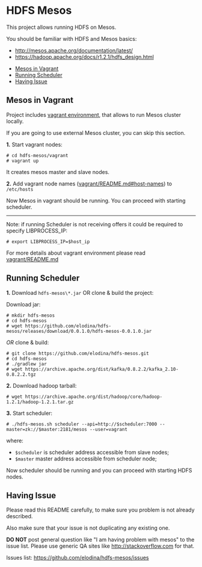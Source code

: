 HDFS Mesos
==========

This project allows running HDFS on Mesos.

You should be familiar with HDFS and Mesos basics:
- http://mesos.apache.org/documentation/latest/
- https://hadoop.apache.org/docs/r1.2.1/hdfs_design.html

* [Mesos in Vagrant](#mesos-in-vagrant)
* [Running Scheduler](#running-scheduler)
* [Having Issue](#having-issue)


Mesos in Vagrant
----------------
Project includes [vagrant environment](/vagrant), that allows to run Mesos cluster locally.

If you are going to use external Mesos cluster, you can skip this section.

**1.** Start vagrant nodes:
```
# cd hdfs-mesos/vagrant
# vagrant up
```
It creates mesos master and slave nodes.

**2.**  Add vagrant node names ([vagrant/README.md#host-names](vagrant/README.md#host-names)) to `/etc/hosts`

Now Mesos in vagrant should be running. You can proceed with starting scheduler.

------------

Note: if running Scheduler is not receiving offers it could be required to specify LIBPROCESS_IP:
```
# export LIBPROCESS_IP=$host_ip
```
For more details about vagrant environment please read [vagrant/README.md](vagrant/README.md)


Running Scheduler
-----------------
**1.** Download `hdfs-mesos\*.jar` OR clone & build the project:

Download jar:
```
# mkdir hdfs-mesos
# cd hdfs-mesos
# wget https://github.com/elodina/hdfs-mesos/releases/download/0.0.1.0/hdfs-mesos-0.0.1.0.jar
```

*OR* clone & build:
```
# git clone https://github.com/elodina/hdfs-mesos.git
# cd hdfs-mesos
# ./gradlew jar
# wget https://archive.apache.org/dist/kafka/0.8.2.2/kafka_2.10-0.8.2.2.tgz
```

**2.** Download hadoop tarball:
```
# wget https://archive.apache.org/dist/hadoop/core/hadoop-1.2.1/hadoop-1.2.1.tar.gz
```

**3.** Start scheduler:
```
# ./hdfs-mesos.sh scheduler --api=http://$scheduler:7000 --master=zk://$master:2181/mesos --user=vagrant
```
where:
- `$scheduler` is scheduler address accessible from slave nodes;
- `$master` master address accessible from scheduler node;

Now scheduler should be running and you can proceed with starting HDFS nodes.

Having Issue
------------
Please read this README carefully, to make sure you problem is not already described.

Also make sure that your issue is not duplicating any existing one.

**DO NOT** post general question like "I am having problem with mesos"
to the issue list. Please use generic QA sites like http://stackoverflow.com
for that.

Issues list: https://github.com/elodina/hdfs-mesos/issues